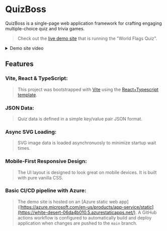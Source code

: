 # QuizBoss

QuizBoss is a single-page web application framework for crafting engaging multiple-choice quiz and trivia games.
> Check out the [live demo site](https://white-desert-06da4b010.5.azurestaticapps.net/) that is running the "World Flags Quiz".
<details>
  <summary>Demo site video</summary>
  
  https://github.com/user-attachments/assets/4e0bbb29-d85a-4026-ba6f-787f4f5d2197
</details>


## Features

### Vite, React & TypeScript:
> This project was bootstrapped with [Vite](README.VITE.md) using the [React+Typescript template](README.VITE.md).

### JSON Data:
> Quiz data is defined in a simple key/value pair JSON format.

### Async SVG Loading:
> SVG image data is loaded asynchronuosly to minimize startup wait times.

### Mobile-First Responsive Design:
> The UI layout is designed to look great on mobile devices. It is built with pure vanilla CSS.

### Basic CI/CD pipeline with Azure:
> The demo site is hosted on an [Azure static web app]([https://azure.microsoft.com/en-us/products/app-service/static](https://white-desert-06da4b010.5.azurestaticapps.net/). A GitHub actions workflow is configured to automatically build and deploy application when changes are pushed to the `main` branch.






